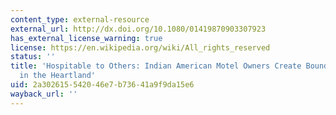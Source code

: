 ```yaml
---
content_type: external-resource
external_url: http://dx.doi.org/10.1080/01419870903307923
has_external_license_warning: true
license: https://en.wikipedia.org/wiki/All_rights_reserved
status: ''
title: 'Hospitable to Others: Indian American Motel Owners Create Boundaries and Belonging
  in the Heartland'
uid: 2a302615-5420-46e7-b736-41a9f9da15e6
wayback_url: ''
---
```

